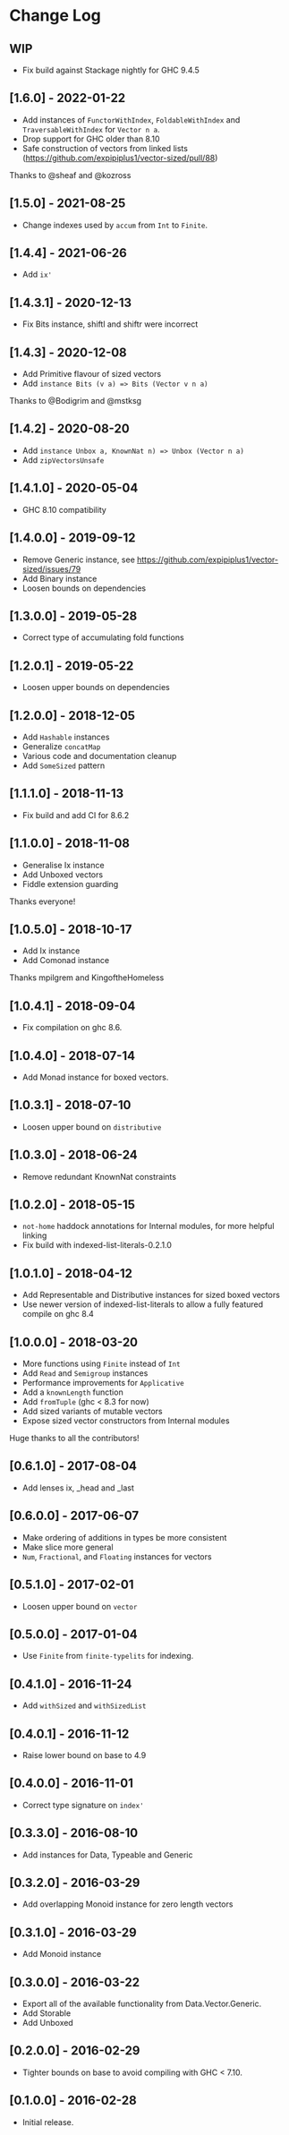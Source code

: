 # Change Log

## WIP

- Fix build against Stackage nightly for GHC 9.4.5

## [1.6.0] - 2022-01-22

- Add instances of `FunctorWithIndex`, `FoldableWithIndex` and
  `TraversableWithIndex` for `Vector n a`.
- Drop support for GHC older than 8.10
- Safe construction of vectors from linked lists (https://github.com/expipiplus1/vector-sized/pull/88)

Thanks to @sheaf and @kozross

## [1.5.0] - 2021-08-25

- Change indexes used by `accum` from `Int` to `Finite`.

## [1.4.4] - 2021-06-26

- Add `ix'`

## [1.4.3.1] - 2020-12-13

- Fix Bits instance, shiftl and shiftr were incorrect

## [1.4.3] - 2020-12-08

- Add Primitive flavour of sized vectors
- Add `instance Bits (v a) => Bits (Vector v n a)`

Thanks to @Bodigrim and @mstksg

## [1.4.2] - 2020-08-20

- Add `instance Unbox a, KnownNat n) => Unbox (Vector n a)`
- Add `zipVectorsUnsafe`

## [1.4.1.0] - 2020-05-04

- GHC 8.10 compatibility

## [1.4.0.0] - 2019-09-12

- Remove Generic instance, see
  https://github.com/expipiplus1/vector-sized/issues/79
- Add Binary instance
- Loosen bounds on dependencies

## [1.3.0.0] - 2019-05-28

- Correct type of accumulating fold functions

## [1.2.0.1] - 2019-05-22

- Loosen upper bounds on dependencies

## [1.2.0.0] - 2018-12-05

- Add ``Hashable`` instances
- Generalize ``concatMap``
- Various code and documentation cleanup
- Add ``SomeSized`` pattern

## [1.1.1.0] - 2018-11-13

- Fix build and add CI for 8.6.2

## [1.1.0.0] - 2018-11-08

- Generalise Ix instance
- Add Unboxed vectors
- Fiddle extension guarding

Thanks everyone!

## [1.0.5.0] - 2018-10-17

- Add Ix instance
- Add Comonad instance

Thanks mpilgrem and KingoftheHomeless

## [1.0.4.1] - 2018-09-04

- Fix compilation on ghc 8.6.

## [1.0.4.0] - 2018-07-14

- Add Monad instance for boxed vectors.

## [1.0.3.1] - 2018-07-10

- Loosen upper bound on `distributive`

## [1.0.3.0] - 2018-06-24

- Remove redundant KnownNat constraints

## [1.0.2.0] - 2018-05-15

- `not-home` haddock annotations for Internal modules, for more helpful linking
- Fix build with indexed-list-literals-0.2.1.0

## [1.0.1.0] - 2018-04-12

- Add Representable and Distributive instances for sized boxed vectors
- Use newer version of indexed-list-literals to allow a fully featured compile on ghc 8.4

## [1.0.0.0] - 2018-03-20

- More functions using `Finite` instead of `Int`
- Add `Read` and `Semigroup` instances
- Performance improvements for `Applicative`
- Add a `knownLength` function
- Add `fromTuple` (ghc < 8.3 for now)
- Add sized variants of mutable vectors 
- Expose sized vector constructors from Internal modules

Huge thanks to all the contributors!

## [0.6.1.0] - 2017-08-04
- Add lenses ix, _head and _last

## [0.6.0.0] - 2017-06-07
- Make ordering of additions in types be more consistent
- Make slice more general
- `Num`, `Fractional`, and `Floating` instances for vectors

## [0.5.1.0] - 2017-02-01
- Loosen upper bound on `vector`

## [0.5.0.0] - 2017-01-04
- Use `Finite` from `finite-typelits` for indexing.

## [0.4.1.0] - 2016-11-24
- Add `withSized` and `withSizedList`

## [0.4.0.1] - 2016-11-12
- Raise lower bound on base to 4.9

## [0.4.0.0] - 2016-11-01
- Correct type signature on `index'`

## [0.3.3.0] - 2016-08-10
- Add instances for Data, Typeable and Generic

## [0.3.2.0] - 2016-03-29
- Add overlapping Monoid instance for zero length vectors

## [0.3.1.0] - 2016-03-29
- Add Monoid instance

## [0.3.0.0] - 2016-03-22
- Export all of the available functionality from Data.Vector.Generic.
- Add Storable
- Add Unboxed

## [0.2.0.0] - 2016-02-29
- Tighter bounds on base to avoid compiling with GHC < 7.10.

## [0.1.0.0] - 2016-02-28
- Initial release.
